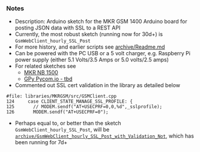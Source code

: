 ### Notes
* Description: Arduino sketch for the MKR GSM 1400 Arduino board for posting JSON data with SSL to a REST API
* Currently, the most robust sketch (running now for 30d+) is `GsmWebClient_hourly_SSL_Post`
* For more history, and earlier scripts see [archive/Readme.md](archive)
* Can be powered with the PC USB or a 5 volt charger, e.g. Raspberry Pi power supply (either 5.1 Volts/3.5 Amps or 5.0 volts/2.5 amps)
* For related sketches see
    * [MKR NB 1500](https://github.com/johnedstone/MKR-NB-1500-sketches)
    * [GPy Pycom.io - tbd](./)
* Commented out SSL cert validation in the library as detailed below
```
#file: libraries/MKRGSM/src/GSMClient.cpp
124     case CLIENT_STATE_MANAGE_SSL_PROFILE: {
125       // MODEM.sendf("AT+USECPRF=0,0,%d",_sslprofile);
126       MODEM.sendf("AT+USECPRF=0");
```
* Perhaps equal to, or better than the sketch `GsmWebClient_hourly_SSL_Post`, will be [`archive/GsmWebClient_hourly_SSL_Post_with_Validation_Not`](archive), which has been running for 7d+

